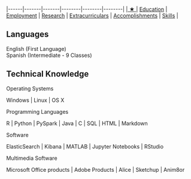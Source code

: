 |------|-------|-------|--------|--------|--------|
|[ ★ ](index.md) | [Education](education.md) | [Employment](employment.md) | [Research](publications.md) | [Extracurriculars](activities.md) | [Accomplishments](accomplishments.md) | [Skills](skills.md) |


## Languages
English (First Language)  
Spanish (Intermediate - 9 Classes)

## Technical Knowledge


Operating Systems

Windows | Linux | OS X

Programming Languages

R | Python | PySpark | Java | C | SQL | HTML | Markdown 

Software

ElasticSearch | Kibana | MATLAB | Jupyter Notebooks | RStudio 

Multimedia Software

Microsoft Office products | Adobe Products | Alice | Sketchup | Anim8or

